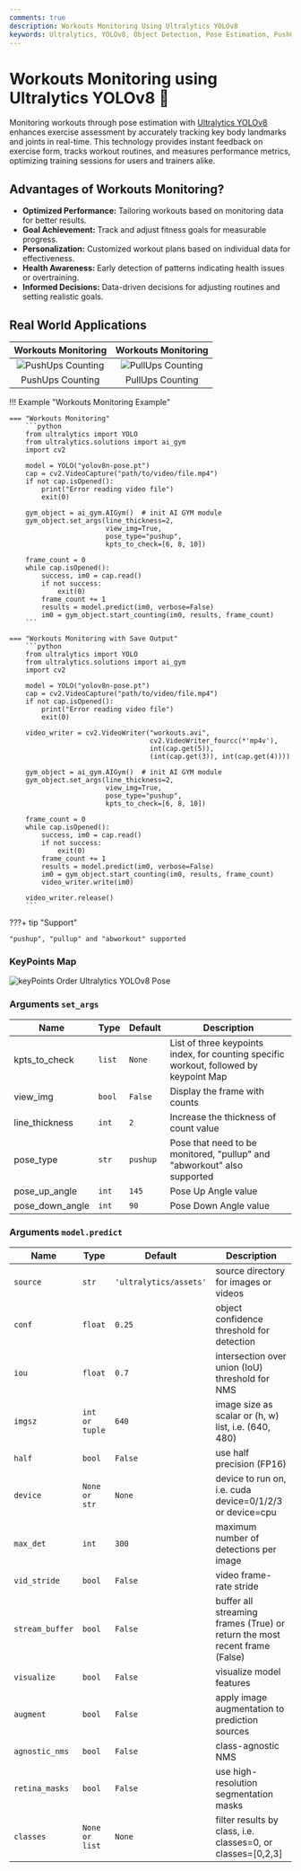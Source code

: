 ```yaml
---
comments: true
description: Workouts Monitoring Using Ultralytics YOLOv8
keywords: Ultralytics, YOLOv8, Object Detection, Pose Estimation, PushUps, PullUps, Ab workouts, Notebook, IPython Kernel, CLI, Python SDK
---
```


# Workouts Monitoring using Ultralytics YOLOv8 🚀

Monitoring workouts through pose estimation with [Ultralytics YOLOv8](https://github.com/ultralytics/ultralytics/) enhances exercise assessment by accurately tracking key body landmarks and joints in real-time. This technology provides instant feedback on exercise form, tracks workout routines, and measures performance metrics, optimizing training sessions for users and trainers alike.

## Advantages of Workouts Monitoring?

- **Optimized Performance:** Tailoring workouts based on monitoring data for better results.
- **Goal Achievement:** Track and adjust fitness goals for measurable progress.
- **Personalization:** Customized workout plans based on individual data for effectiveness.
- **Health Awareness:** Early detection of patterns indicating health issues or overtraining.
- **Informed Decisions:** Data-driven decisions for adjusting routines and setting realistic goals.

## Real World Applications

|                                                  Workouts Monitoring                                                   |                                                  Workouts Monitoring                                                   |
|:----------------------------------------------------------------------------------------------------------------------:|:----------------------------------------------------------------------------------------------------------------------:|
| ![PushUps Counting](https://github.com/RizwanMunawar/ultralytics/assets/62513924/cf016a41-589f-420f-8a8c-2cc8174a16de) | ![PullUps Counting](https://github.com/RizwanMunawar/ultralytics/assets/62513924/cb20f316-fac2-4330-8445-dcf5ffebe329) |
|                                                    PushUps Counting                                                    |                                                    PullUps Counting                                                    |


!!! Example "Workouts Monitoring Example"

    === "Workouts Monitoring"
        ```python
        from ultralytics import YOLO
        from ultralytics.solutions import ai_gym
        import cv2
        
        model = YOLO("yolov8n-pose.pt")
        cap = cv2.VideoCapture("path/to/video/file.mp4")
        if not cap.isOpened():
            print("Error reading video file")
            exit(0)

        gym_object = ai_gym.AIGym()  # init AI GYM module
        gym_object.set_args(line_thickness=2,
                            view_img=True,
                            pose_type="pushup",
                            kpts_to_check=[6, 8, 10])
        
        frame_count = 0
        while cap.isOpened():
            success, im0 = cap.read()
            if not success:
                exit(0)
            frame_count += 1
            results = model.predict(im0, verbose=False)
            im0 = gym_object.start_counting(im0, results, frame_count)
        ```

    === "Workouts Monitoring with Save Output"
        ```python
        from ultralytics import YOLO
        from ultralytics.solutions import ai_gym
        import cv2
        
        model = YOLO("yolov8n-pose.pt")
        cap = cv2.VideoCapture("path/to/video/file.mp4")
        if not cap.isOpened():
            print("Error reading video file")
            exit(0)

        video_writer = cv2.VideoWriter("workouts.avi",
                                       cv2.VideoWriter_fourcc(*'mp4v'),
                                       int(cap.get(5)),
                                       (int(cap.get(3)), int(cap.get(4))))
        
        gym_object = ai_gym.AIGym()  # init AI GYM module
        gym_object.set_args(line_thickness=2,
                            view_img=True,
                            pose_type="pushup",
                            kpts_to_check=[6, 8, 10])
        
        frame_count = 0
        while cap.isOpened():
            success, im0 = cap.read()
            if not success:
                exit(0)
            frame_count += 1
            results = model.predict(im0, verbose=False)
            im0 = gym_object.start_counting(im0, results, frame_count)
            video_writer.write(im0)
        
        video_writer.release()
        ```

???+ tip "Support"

    "pushup", "pullup" and "abworkout" supported

### KeyPoints Map

![keyPoints Order Ultralytics YOLOv8 Pose](https://github.com/ultralytics/ultralytics/assets/62513924/f45d8315-b59f-47b7-b9c8-c61af1ce865b)

### Arguments `set_args`

| Name            | Type   | Default  | Description                                                                            |
|-----------------|--------|----------|----------------------------------------------------------------------------------------|
| kpts_to_check   | `list` | `None`   | List of three keypoints index, for counting specific workout, followed by keypoint Map |
| view_img        | `bool` | `False`  | Display the frame with counts                                                          |
| line_thickness  | `int`  | `2`      | Increase the thickness of count value                                                  |
| pose_type       | `str`  | `pushup` | Pose that need to be monitored, "pullup" and "abworkout" also supported                |
| pose_up_angle   | `int`  | `145`    | Pose Up Angle value                                                                    |
| pose_down_angle | `int`  | `90`     | Pose Down Angle value                                                                  |

### Arguments `model.predict`

| Name            | Type           | Default                | Description                                                                |
|-----------------|----------------|------------------------|----------------------------------------------------------------------------|
| `source`        | `str`          | `'ultralytics/assets'` | source directory for images or videos                                      |
| `conf`          | `float`        | `0.25`                 | object confidence threshold for detection                                  |
| `iou`           | `float`        | `0.7`                  | intersection over union (IoU) threshold for NMS                            |
| `imgsz`         | `int or tuple` | `640`                  | image size as scalar or (h, w) list, i.e. (640, 480)                       |
| `half`          | `bool`         | `False`                | use half precision (FP16)                                                  |
| `device`        | `None or str`  | `None`                 | device to run on, i.e. cuda device=0/1/2/3 or device=cpu                   |
| `max_det`       | `int`          | `300`                  | maximum number of detections per image                                     |
| `vid_stride`    | `bool`         | `False`                | video frame-rate stride                                                    |
| `stream_buffer` | `bool`         | `False`                | buffer all streaming frames (True) or return the most recent frame (False) |
| `visualize`     | `bool`         | `False`                | visualize model features                                                   |
| `augment`       | `bool`         | `False`                | apply image augmentation to prediction sources                             |
| `agnostic_nms`  | `bool`         | `False`                | class-agnostic NMS                                                         |
| `retina_masks`  | `bool`         | `False`                | use high-resolution segmentation masks                                     |
| `classes`       | `None or list` | `None`                 | filter results by class, i.e. classes=0, or classes=[0,2,3]                |
